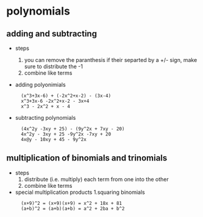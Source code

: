 # polynomials
## adding and subtracting
  - steps
    1. you can remove the paranthesis if their separted by a +/- sign, make sure to distribute the -1
    2. combine like terms
  - adding polyonimials

    ```
      (x^3+3x-6) + (-2x^2+x-2) - (3x-4)
      x^3+3x-6 -2x^2+x-2 - 3x+4
      x^3 - 2x^2 + x - 4
    ```
  - subtracting polynomials
    ```
      (4x^2y -3xy + 25) - (9y^2x + 7xy - 20)
      4x^2y - 3xy + 25 -9y^2x -7xy + 20
      4x@y - 10xy + 45 - 9y^2x
    ```
## multiplication of binomials and trinomials
  - steps
    1. distribute (i.e. multiply) each term from one into the other
    2. combine like terms
  - special multiplication products
    1.squaring binomials
      ```
        (x+9)^2 = (x+9)(x+9) = x^2 + 18x + 81
        (a+b)^2 = (a+b)(a+b) = a^2 + 2ba + b^2

      ```
